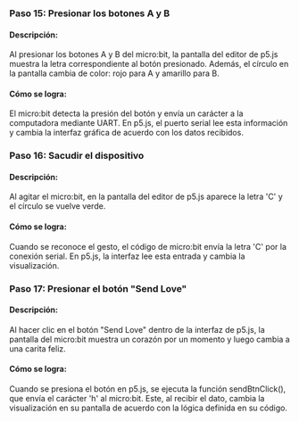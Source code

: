 ### Paso 15: Presionar los botones A y B

#### Descripción: 
Al presionar los botones A y B del micro:bit, la pantalla del editor de p5.js muestra la letra correspondiente al botón presionado. Además, el círculo en la pantalla cambia de color: rojo para A y amarillo para B.

#### Cómo se logra: 
El micro:bit detecta la presión del botón y envía un carácter a la computadora mediante UART. En p5.js, el puerto serial lee esta información y cambia la interfaz gráfica de acuerdo con los datos recibidos.

### Paso 16: Sacudir el dispositivo

#### Descripción: 
Al agitar el micro:bit, en la pantalla del editor de p5.js aparece la letra 'C' y el círculo se vuelve verde.

#### Cómo se logra: 
Cuando se reconoce el gesto, el código de micro:bit envía la letra 'C' por la conexión serial. En p5.js, la interfaz lee esta entrada y cambia la visualización. 

### Paso 17: Presionar el botón "Send Love"

#### Descripción: 
Al hacer clic en el botón "Send Love" dentro de la interfaz de p5.js, la pantalla del micro:bit muestra un corazón por un momento y luego cambia a una carita feliz.

#### Cómo se logra: 
Cuando se presiona el botón en p5.js, se ejecuta la función sendBtnClick(), que envía el carácter 'h' al micro:bit. Este, al recibir el dato, cambia la visualización en su pantalla de acuerdo con la lógica definida en su código.

